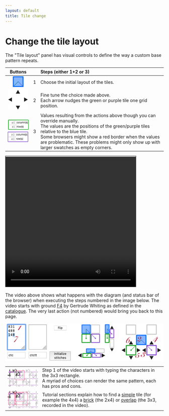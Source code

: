 ```yaml
---
layout: default
title: Tile change
---
```

Change the tile layout
======================

The "Tile layout" panel has visual controls to define the way a custom base pattern repeats.

| Buttons | | Steps (either 1+2 or 3) |
|:---:|---|:---|
| ![](images/blue-tile.png) | 1 | Choose the initial layout of the tiles. |
| ![](images/nudge-tiles.png) | 2 | Fine tune the choice made above. <br> Each arrow nudges the green or purple tile one grid position. |
| ![](images/green-tile.png) <br> ![](images/purple-tile.png) | 3 | Values resulting from the actions above though you can override manually. <br> The values are the positions of the green/purple tiles relative to the blue tile. <br> Some browsers might show a red border when the values are problematic. These problems might only show up with larger swatches as empty corners. |


<video width="414" height="414" controls style="border: 1px solid; padding-top: 2px;">
    <source src="images/brick-to-overlap-animation.mp4#t=0.001" type="video/mp4">
    Your browser does not support an inline <a href="images/brick-to-overlap-animation.mp4">video</a>.
</video>  

The video above shows what happens with the diagram (and status bar of the browser)
when executing the steps numbered in the image below. 
The video starts with ground [F4](https://d-bl.github.io/GroundForge/tiles?whiting=F4_P180&patchWidth=9&patchHeight=9&d1=ctc&c1=ctc&b1=ctc&a1=ctc&d2=ctc&c2=ctcllctc&a2=ctcrrctc&tile=1483,8-48&footsideStitch=ctctt&tileStitch=ctc&headsideStitch=ctctt&shiftColsSW=-2&shiftRowsSW=2&shiftColsSE=2&shiftRowsSE=2)
by Gertrude Whiting as defined in the [catalogue](/gw-lace-to-gf).
The very last action (not numbered) would bring you back to this page.

![](images/brick-to-overlap-order.png)

| | |
|:---:|---|
| ![](images/brick-to-overlap-start.png) | Step 1 of the video starts with typing the characters in the 3x3 rectangle. <br> A myriad of choices can render the same pattern, each has pros and cons. |
| ![](images/brick-to-overlap-choices.png) | Tutorial sections explain how to find a [simple](Advanced#simple-arrangement) tile (for example the 4x4) a [brick](Advanced#creating-a-smaller-base-tile) (the 2x4) or [overlap](Advanced#overlap-arrangement) (the 3x3, recorded in the video).
